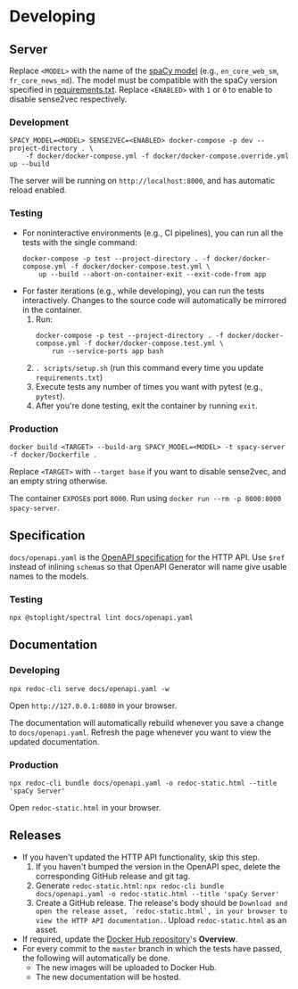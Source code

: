 # Developing

## Server

Replace `<MODEL>` with the name of the [spaCy model](https://spacy.io/models) (e.g., `en_core_web_sm`, `fr_core_news_md`). The model must be compatible with the spaCy version specified in [requirements.txt](../requirements.txt). Replace `<ENABLED>` with `1` or `0` to enable to disable sense2vec respectively.

### Development

```
SPACY_MODEL=<MODEL> SENSE2VEC=<ENABLED> docker-compose -p dev --project-directory . \
    -f docker/docker-compose.yml -f docker/docker-compose.override.yml up --build
```

The server will be running on `http://localhost:8000`, and has automatic reload enabled.

### Testing

- For noninteractive environments (e.g., CI pipelines), you can run all the tests with the single command:
    ```
    docker-compose -p test --project-directory . -f docker/docker-compose.yml -f docker/docker-compose.test.yml \
        up --build --abort-on-container-exit --exit-code-from app
    ```
- For faster iterations (e.g., while developing), you can run the tests interactively. Changes to the source code will automatically be mirrored in the container.
    1. Run:
        ```
        docker-compose -p test --project-directory . -f docker/docker-compose.yml -f docker/docker-compose.test.yml \
            run --service-ports app bash
       ```
    1. `. scripts/setup.sh` (run this command every time you update `requirements.txt`)
    1. Execute tests any number of times you want with pytest (e.g., `pytest`).
    1. After you're done testing, exit the container by running `exit`.

### Production

```
docker build <TARGET> --build-arg SPACY_MODEL=<MODEL> -t spacy-server -f docker/Dockerfile .
```
Replace `<TARGET>` with `--target base` if you want to disable sense2vec, and an empty string otherwise.

The container `EXPOSE`s port `8000`. Run using `docker run --rm -p 8000:8000 spacy-server`.

## Specification

`docs/openapi.yaml` is the [OpenAPI specification](https://swagger.io/specification/) for the HTTP API. Use `$ref` instead of inlining `schema`s so that OpenAPI Generator will name give usable names to the models.

### Testing

```
npx @stoplight/spectral lint docs/openapi.yaml
```

## Documentation

### Developing

``` 
npx redoc-cli serve docs/openapi.yaml -w
```

Open `http://127.0.0.1:8080` in your browser. 

The documentation will automatically rebuild whenever you save a change to `docs/openapi.yaml`. Refresh the page whenever you want to view the updated documentation.

### Production

``` 
npx redoc-cli bundle docs/openapi.yaml -o redoc-static.html --title 'spaCy Server'
```

Open `redoc-static.html` in your browser.

## Releases

- If you haven't updated the HTTP API functionality, skip this step.
    1. If you haven't bumped the version in the OpenAPI spec, delete the corresponding GitHub release and git tag.
    1. Generate  `redoc-static.html`: `npx redoc-cli bundle docs/openapi.yaml -o redoc-static.html --title 'spaCy Server'`
    1. Create a GitHub release. The release's body should be ```Download and open the release asset, `redoc-static.html`, in your browser to view the HTTP API documentation.```. Upload `redoc-static.html` as an asset.
- If required, update the [Docker Hub repository](https://hub.docker.com/r/neelkamath/spacy-server)'s **Overview**.
- For every commit to the `master` branch in which the tests have passed, the following will automatically be done.
    - The new images will be uploaded to Docker Hub.
    - The new documentation will be hosted.